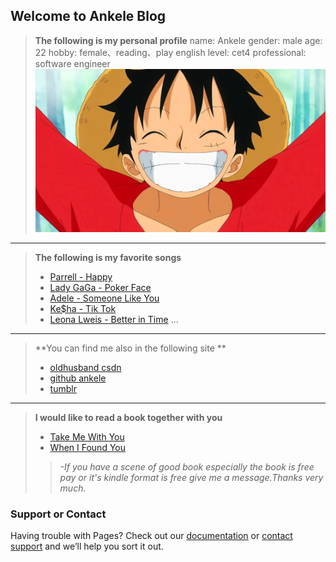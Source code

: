 ## Welcome to Ankele Blog
> **The following is my personal profile**
> name: Ankele
> gender: male
> age: 22
> hobby: female、reading、play
> english level: cet4
> professional: software engineer
> ![portrait](https://raw.githubusercontent.com/Ankele/zuiaiyu.github.io/master/243729-106.jpg)

* * *

> **The following is my favorite songs**
> + [Parrell - Happy](http://play.baidu.com/?__methodName=mboxCtrl.playSong&fm=altg&__argsValue=119673842#)
> + [Lady GaGa - Poker Face](http://play.baidu.com/__m=mboxCtrl.playSong&__a=1038302&__o=song/1038302||playBtn&fr=altg_new3||www.baidu.com#)
> + [Adele - Someone Like You](http://play.baidu.com/?__methodName=mboxCtrl.playSong&fm=altg&__argsValue=271589612#)
> + [Ke$ha - Tik Tok](http://play.baidu.com/?__methodName=mboxCtrl.playSong&fm=altg&__argsValue=585899#)
> + [Leona Lweis - Better in Time](http://play.baidu.com/?__methodName=mboxCtrl.playSong&fm=altg&__argsValue=7902839#)
> ...

* * *
> **You can find me also in the following site **
> - [oldhusband csdn](www.csdn.net)
> - [github ankele](www.ankele.github.io)
> - [tumblr](http://mashable.com/category/tumblr/)

* * *
> **I would like to read a book together with you**
> + [Take Me With You](https://www.amazon.com/Take-You-Catherine-Ryan-Hyde/dp/1477820019/ref=gbph_img_m-3_73db_081590c6?smid=ATVPDKIKX0DER&pf_rd_p=9d963e9f-d755-49d3-9a62-2b04872d73db&pf_rd_s=merchandised-search-3&pf_rd_t=101&pf_rd_i=45&pf_rd_m=ATVPDKIKX0DER&pf_rd_r=8818ZDG5RJ33W1G7WPB8)
> + [When I Found You](https://www.amazon.com/gp/product/161109979X/ref=s9_acsd_simh_bw_c_x_4_w?pf_rd_m=ATVPDKIKX0DER&pf_rd_s=merchandised-search-3&pf_rd_r=BXJKNCGWQ3NA7DDD7YAB&pf_rd_r=BXJKNCGWQ3NA7DDD7YAB&pf_rd_t=101&pf_rd_p=c8019898-b7c1-466a-8071-caab16c2b18f&pf_rd_p=c8019898-b7c1-466a-8071-caab16c2b18f&pf_rd_i=283155)
> > *-If you have a scene of good book especially the book is free pay or it's kindle format is free give me a message.Thanks very much.*




### Support or Contact

Having trouble with Pages? Check out our [documentation](https://help.github.com/categories/github-pages-basics/) or [contact support](https://github.com/contact) and we’ll help you sort it out.
